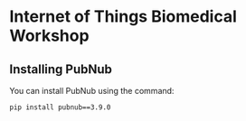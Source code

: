 # Internet of Things Biomedical Workshop

## Installing PubNub
You can install PubNub using the command:

```
pip install pubnub==3.9.0
```